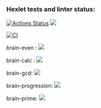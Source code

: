 ### Hexlet tests and linter status:
[![Actions Status](https://github.com/grig20051501/backend-project-lvl1/workflows/hexlet-check/badge.svg)](https://github.com/grig20051501/backend-project-lvl1/actions)
<a href="https://codeclimate.com/github/codeclimate/codeclimate/maintainability"><img src="https://api.codeclimate.com/v1/badges/a99a88d28ad37a79dbf6/maintainability" /></a>

[![CI](https://github.com/grig20051501/backend-project-lvl1/actions/workflows/blank.yml/badge.svg?branch=main)](https://github.com/grig20051501/backend-project-lvl1/actions/workflows/blank.yml)

brain-even :
<a href="https://asciinema.org/a/MSgMcm9UjMhkhouryJ9dlWoqe" target="_blank"><img src="https://asciinema.org/a/MSgMcm9UjMhkhouryJ9dlWoqe.svg" /></a>

brain-calc :
<a href="https://asciinema.org/a/QgjKnvfT3e2AjQh0pjivsRRSa" target="_blank"><img src="https://asciinema.org/a/QgjKnvfT3e2AjQh0pjivsRRSa.svg" /></a>

brain-gcd:
<a href="https://asciinema.org/a/FBsE6C5G3jOoOo2MVjSEh1yXy" target="_blank"><img src="https://asciinema.org/a/FBsE6C5G3jOoOo2MVjSEh1yXy.svg" /></a>

brain-progression:
<a href="https://asciinema.org/a/tugYSzbE3lLbyRNvy17IVzw9L" target="_blank"><img src="https://asciinema.org/a/tugYSzbE3lLbyRNvy17IVzw9L.svg" /></a>

brain-prime:
<a href="https://asciinema.org/a/E7IZmwHdlre3gWQOU4WPaBkFZ" target="_blank"><img src="https://asciinema.org/a/E7IZmwHdlre3gWQOU4WPaBkFZ.svg" /></a>

